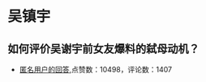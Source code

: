 # 吴镇宇
## 如何评价吴谢宇前女友爆料的弑母动机？
- [匿名用户的回答](https://www.zhihu.com/question/322175762/answer/669133561),点赞数：10498，评论数：1407
